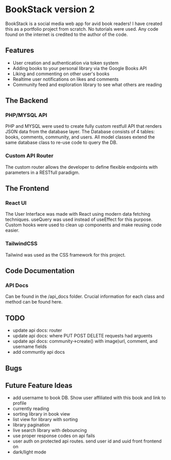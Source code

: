 # BookStack version 2

BookStack is a social media web app for avid book readers! I have created this as a portfolio project from scratch. No tutorials were used. Any code found on the internet is credited to the author of the code.



## Features
- User creation and authentication via token system
- Adding books to your personal library via the Google Books API
- Liking and commenting on other user's books
- Realtime user notifications on likes and comments
- Community feed and exploration library to see what others are reading



## The Backend

### PHP/MYSQL API
PHP and MYSQL were used to create fully custom restfull API that renders JSON data from the database layer. The Database consists of 4 tables: books, comments, community, and users. All model classes extend the same database class to re-use code to query the DB.

### Custom API Router
The custom router allows the developer to define flexible endpoints with parameters in a RESTfull paradigm.



## The Frontend

### React UI
The User Interface was made with React using modern data fetching techniques. useQuery was used instead of useEffect for this purpose. Custom hooks were used to clean up components and make reusing code easier.

### TailwindCSS
Tailwind was used as the CSS framework for this project.



## Code Documentation

### API Docs
Can be found in the /api_docs folder. Crucial information for each class and method can be found here. 



## TODO
- update api docs: router
- update api docs: where PUT POST DELETE requests had arguents
- update api docs: community->create() with image)url, comment, and username fields
- add communtiy api docs

## Bugs



## Future Feature Ideas
- add username to book DB. Show user affiliated with this book and link to profile
- currently reading
- sorting library in book view
- list view for library with sorting
- library pagination
- live search library with debouncing
- use proper response codes on api fails
- user auth on protected api routes. send user id and uuid front frontend on 
- dark/light mode
